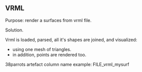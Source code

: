 ## VRML

Purpose: render a surfaces from vrml file.

Solution.

Vrml is loaded, parsed, all it's shapes are joined, and visualized:
* using one mesh of triangles.
* in addition, points are rendered too.

38parrots artefact column name example: FILE_vrml_mysurf

